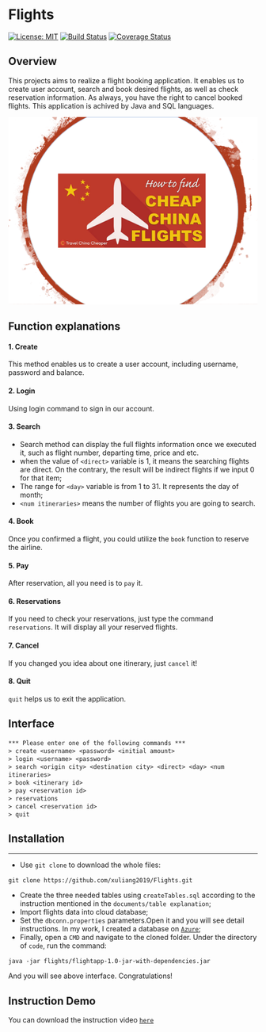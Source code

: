 # Flights
[![License: MIT](https://img.shields.io/badge/license-MIT-green.svg)](https://opensource.org/licenses/MIT)
[![Build Status](https://travis-ci.org/xuliang2019/Flights.svg?branch=master)](https://travis-ci.org/xuliang2019/Flights)
[![Coverage Status](https://coveralls.io/repos/github/xuliang2019/Flights/badge.svg?branch=master)](https://coveralls.io/github/xuliang2019/Flights?branch=master)
## Overview
This projects aims to realize a flight booking application. It enables us to create user account, search and book desired flights, as well as check reservation information. As always, you have the right to cancel booked flights. This application is achived by Java and SQL languages.

<div align=center> <img src="https://github.com/xuliang2019/Flights/raw/master/figures/logo.png" wideth = "400"> </div>

## Function explanations
#### 1. Create
This method enables us to create a user account, including username, password and balance.
#### 2. Login
Using login command to sign in our account.
#### 3. Search
* Search method can display the full flights information once we executed it, such as flight number, departing time, price and etc. 
* when the value of `<direct>` variable is 1, it means the searching flights are direct. On the contrary, the result will be indirect flights if we input 0 for that item;
* The range for `<day>` variable is from 1 to 31. It represents the day of month;
* `<num itineraries>` means the number of flights you are going to search.
#### 4. Book
Once you confirmed a flight, you could utilize the `book` function to reserve the airline.
#### 5. Pay
After reservation, all you need is to `pay` it.
#### 6. Reservations
If you need to check your reservations, just type the command `reservations`. It will display all your reserved flights.
#### 7. Cancel
If you changed you idea about one itinerary, just `cancel` it!
#### 8. Quit
```quit``` helps us to exit the application.

## Interface
```
*** Please enter one of the following commands ***
> create <username> <password> <initial amount>
> login <username> <password>
> search <origin city> <destination city> <direct> <day> <num itineraries>
> book <itinerary id>
> pay <reservation id>
> reservations
> cancel <reservation id>
> quit
```

## Installation
------------
* Use `git clone` to download the whole files:
```
git clone https://github.com/xuliang2019/Flights.git
```
* Create the three needed tables using `createTables.sql` according to the instruction mentioned in the `documents/table explanation`;
* Import flights data into cloud database; 
* Set the `dbconn.properties` parameters.Open it and you will see detail instructions. In my work, I created a database on [``Azure``](https://azure.microsoft.com/);
* Finally, open a `CMD` and navigate to the cloned folder. Under the directory of `code`, run the command:
```
java -jar flights/flightapp-1.0-jar-with-dependencies.jar
```
And you will see above interface. Congratulations!
## Instruction Demo
You can download the instruction video [``here``](https://github.com/xuliang2019/Flights/raw/master/figures/CMI_GIF.mp4?raw=true)
